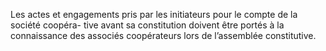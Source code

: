 Les actes et engagements pris par les initiateurs pour le compte de la société coopéra- tive avant sa constitution doivent être portés à la connaissance des associés coopérateurs lors de l’assemblée constitutive.